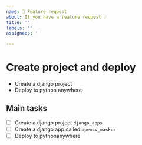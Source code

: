 ```yaml
---
name: 🚀 Feature request
about: If you have a feature request 💡
title: ''
labels: ''
assignees: ''

---
```


# Create project and deploy

- Create a django project
- Deploy to python anywhere

## Main tasks

- [ ] Create a django project `django_apps`
- [ ] Create a django app called `opencv_masker`
- [ ] Deploy to pythonanywhere
